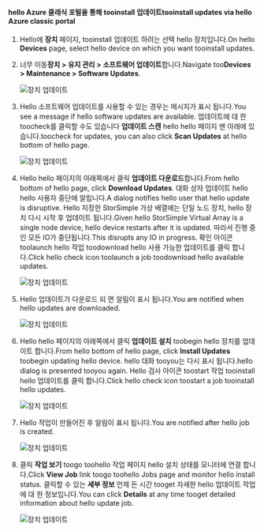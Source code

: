 <!--author=alkohli last changed: 09/02/16 -->

#### <a name="tooinstall-updates-via-hello-azure-classic-portal"></a><span data-ttu-id="6a466-101">hello Azure 클래식 포털을 통해 tooinstall 업데이트</span><span class="sxs-lookup"><span data-stu-id="6a466-101">tooinstall updates via hello Azure classic portal</span></span>
1. <span data-ttu-id="6a466-102">Hello에 **장치** 페이지, tooinstall 업데이트 하려는 선택 hello 장치입니다.</span><span class="sxs-lookup"><span data-stu-id="6a466-102">On hello **Devices** page, select hello device on which you want tooinstall updates.</span></span>
2. <span data-ttu-id="6a466-103">너무 이동**장치 > 유지 관리 > 소프트웨어 업데이트**합니다.</span><span class="sxs-lookup"><span data-stu-id="6a466-103">Navigate too**Devices > Maintenance > Software Updates**.</span></span>
   
    ![장치 업데이트](../includes/media/storsimple-ova-install-update-via-portal/azupdate1m.png)  
3. <span data-ttu-id="6a466-105">Hello 소프트웨어 업데이트를 사용할 수 있는 경우는 메시지가 표시 됩니다.</span><span class="sxs-lookup"><span data-stu-id="6a466-105">You see a message if hello software updates are available.</span></span> <span data-ttu-id="6a466-106">업데이트에 대 한 toocheck를 클릭할 수도 있습니다 **업데이트 스캔** hello hello 페이지 맨 아래에 있습니다.</span><span class="sxs-lookup"><span data-stu-id="6a466-106">toocheck for updates, you can also click **Scan Updates** at hello bottom of hello page.</span></span>
   
    ![장치 업데이트](../includes/media/storsimple-ova-install-update-via-portal/azupdate2m.png)
4. <span data-ttu-id="6a466-108">Hello hello 페이지의 아래쪽에서 클릭 **업데이트 다운로드**합니다.</span><span class="sxs-lookup"><span data-stu-id="6a466-108">From hello bottom of hello page, click **Download Updates**.</span></span> <span data-ttu-id="6a466-109">대화 상자 업데이트 hello hello 사용자 중단에 알립니다.</span><span class="sxs-lookup"><span data-stu-id="6a466-109">A dialog notifies hello user that hello update is disruptive.</span></span> <span data-ttu-id="6a466-110">Hello 지정한 StorSimple 가상 배열에는 단일 노드 장치, hello 장치 다시 시작 후 업데이트 됩니다.</span><span class="sxs-lookup"><span data-stu-id="6a466-110">Given hello StorSimple Virtual Array is a single node device, hello device restarts after it is updated.</span></span> <span data-ttu-id="6a466-111">따라서 진행 중인 모든 IO가 중단됩니다.</span><span class="sxs-lookup"><span data-stu-id="6a466-111">This disrupts any IO in progress.</span></span> <span data-ttu-id="6a466-112">확인 아이콘 toolaunch hello 작업 toodownload hello 사용 가능한 업데이트를 클릭 합니다.</span><span class="sxs-lookup"><span data-stu-id="6a466-112">Click hello check icon toolaunch a job toodownload hello available updates.</span></span> 
   
    ![장치 업데이트](../includes/media/storsimple-ova-install-update-via-portal/azupdate3m.png)
5. <span data-ttu-id="6a466-114">Hello 업데이트가 다운로드 되 면 알림이 표시 됩니다.</span><span class="sxs-lookup"><span data-stu-id="6a466-114">You are notified when hello updates are downloaded.</span></span> 
   
    ![장치 업데이트](../includes/media/storsimple-ova-install-update-via-portal/azupdate6m.png)
6. <span data-ttu-id="6a466-116">Hello hello 페이지의 아래쪽에서 클릭 **업데이트 설치** toobegin hello 장치를 업데이트 합니다.</span><span class="sxs-lookup"><span data-stu-id="6a466-116">From hello bottom of hello page, click **Install Updates** toobegin updating hello device.</span></span> <span data-ttu-id="6a466-117">hello 대화 tooyou는 다시 표시 됩니다.</span><span class="sxs-lookup"><span data-stu-id="6a466-117">hello dialog is presented tooyou again.</span></span> <span data-ttu-id="6a466-118">Hello 검사 아이콘 toostart 작업 tooinstall hello 업데이트를 클릭 합니다.</span><span class="sxs-lookup"><span data-stu-id="6a466-118">Click hello check icon toostart a job tooinstall hello updates.</span></span> 
   
    ![장치 업데이트](../includes/media/storsimple-ova-install-update-via-portal/azupdate7m.png) 
7. <span data-ttu-id="6a466-120">Hello 작업이 만들어진 후 알림이 표시 됩니다.</span><span class="sxs-lookup"><span data-stu-id="6a466-120">You are notified after hello job is created.</span></span> 
   
    ![장치 업데이트](../includes/media/storsimple-ova-install-update-via-portal/azupdate8m.png)
8. <span data-ttu-id="6a466-122">클릭 **작업 보기** toogo toohello 작업 페이지 hello 설치 상태를 모니터에 연결 합니다.</span><span class="sxs-lookup"><span data-stu-id="6a466-122">Click **View Job** link toogo toohello Jobs page and monitor hello install status.</span></span> <span data-ttu-id="6a466-123">클릭할 수 있는 **세부 정보** 언제 든 시간 tooget 자세한 hello 업데이트 작업에 대 한 정보입니다.</span><span class="sxs-lookup"><span data-stu-id="6a466-123">You can click **Details** at any time tooget detailed information about hello update job.</span></span> 
   
    ![장치 업데이트](../includes/media/storsimple-ova-install-update-via-portal/azupdate9m.png)

